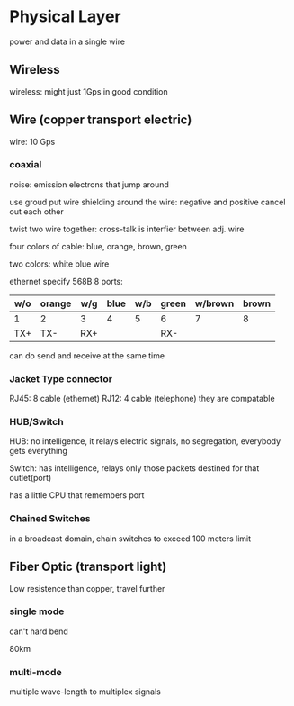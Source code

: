 # Physical Layer

power and data in a single wire

## Wireless

wireless: might just 1Gps in good condition

## Wire (copper transport electric)

wire: 10 Gps

### coaxial

noise: emission electrons that jump around

use groud put wire shielding around the wire: negative and positive cancel out each other

twist two wire together: cross-talk is interfier between adj. wire

four colors of cable: blue, orange, brown, green

two colors: white blue wire

ethernet specify
568B 8 ports:

| w/o | orange | w/g | blue | w/b | green | w/brown | brown |
| --- | ------ | --- | ---- | --- | ----- | ------- | ----- |
| 1   | 2      | 3   | 4    | 5   | 6     | 7       | 8     |
| TX+ | TX-    | RX+ |      |     | RX-   |         |       |

can do send and receive at the same time

### Jacket Type connector

RJ45: 8 cable (ethernet)
RJ12: 4 cable (telephone)
they are compatable

### HUB/Switch

HUB: no intelligence, it relays electric signals, no segregation, everybody gets everything

Switch: has intelligence, relays only those packets destined for that outlet(port)

has a little CPU that remembers port

### Chained Switches

in a broadcast domain, chain switches to exceed 100 meters limit

## Fiber Optic (transport light)

Low resistence than copper, travel further

### single mode

can't hard bend

80km

### multi-mode

multiple wave-length to multiplex signals
